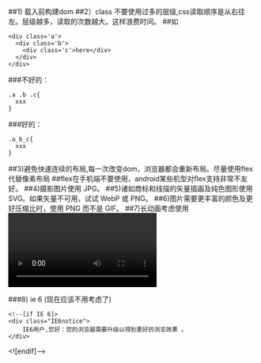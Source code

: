##1) 载入前构建dom <script src="app.js" async></script>
##2）class 不要使用过多的层级,css读取顺序是从右往左。层级越多，读取的次数越大。这样浪费时间。
##如
```
<div class='a'>
  <div class='b'>
    <div class='c'>here</div>
  </div>
</div>
```
###不好的：
```
.a .b .c{
  xxx
}
```
###好的：
```
.a_b_c{
  xxx
}
```

##3)避免快速连续的布局,每一次改变dom，浏览器都会重新布局。尽量使用flex代替像素布局
##flex在手机端不要使用，android某些机型对flex支持非常不友好。
##4)摄影图片使用 JPG。
##5)诸如商标和线描的矢量插画及纯色图形使用 SVG。如果矢量不可用，试试 WebP 或 PNG。
##6)图片需要更丰富的颜色及更好压缩比时，使用 PNG 而不是 GIF。
##7)长动画考虑使用 <video>，能提供更好的图片质量，还允许用户控制回放。

###8) ie 6 (现在应该不用考虑了)
```
<!--[if IE 6]>
<div class="IE6notice"> 
    IE6用户,您好：您的浏览器需要升级以得到更好的浏览效果 。
</div>
```
<![endif]-->

